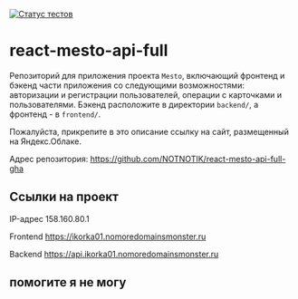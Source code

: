 [![Статус тестов](../../actions/workflows/tests.yml/badge.svg)](../../actions/workflows/tests.yml)

# react-mesto-api-full

Репозиторий для приложения проекта `Mesto`, включающий фронтенд и бэкенд части приложения со следующими возможностями: авторизации и регистрации пользователей, операции с карточками и пользователями. Бэкенд расположите в директории `backend/`, а фронтенд - в `frontend/`.

Пожалуйста, прикрепите в это описание ссылку на сайт, размещенный на Яндекс.Облаке.

Адрес репозитория: https://github.com/NOTNOTIK/react-mesto-api-full-gha

## Ссылки на проект

IP-адрес 158.160.80.1

Frontend https://ikorka01.nomoredomainsmonster.ru

Backend https://api.ikorka01.nomoredomainsmonster.ru

## помогите я не могу
